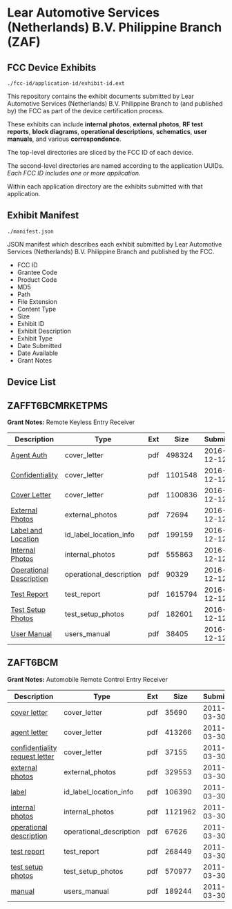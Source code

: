 # Lear Automotive Services (Netherlands) B.V. Philippine Branch (ZAF)
## FCC Device Exhibits

```
./fcc-id/application-id/exhibit-id.ext
```

This repository contains the exhibit documents submitted by Lear Automotive Services (Netherlands) B.V. Philippine Branch to (and published by) the FCC as part of the device certification process.

These exhibits can include **internal photos**, **external photos**, **RF test reports**, **block diagrams**, **operational descriptions**, **schematics**, **user manuals**, and various **correspondence**.

The top-level directories are sliced by the FCC ID of each device.

The second-level directories are named according to the application UUIDs. *Each FCC ID includes one or more application.*

Within each application directory are the exhibits submitted with that application. 

## Exhibit Manifest

```
./manifest.json
```

JSON manifest which describes each exhibit submitted by Lear Automotive Services (Netherlands) B.V. Philippine Branch and published by the FCC.

- FCC ID
- Grantee Code
- Product Code
- MD5
- Path
- File Extension
- Content Type
- Size
- Exhibit ID
- Exhibit Description
- Exhibit Type
- Date Submitted
- Date Available
- Grant Notes

## Device List
## ZAFFT6BCMRKETPMS
**Grant Notes:** Remote Keyless Entry Receiver

| Description | Type | Ext | Size | Submitted | Available |
| ----------- | ---- | --- | ---- | --------- | --------- |
| [Agent Auth](ZAFFT6BCMRKETPMS/6db200db3a08127f6e9a16d96d0b2f93/3225424.pdf) | cover_letter | pdf | 498324 | 2016-12-12 | 2016-12-12 |
| [Confidentiality](ZAFFT6BCMRKETPMS/6db200db3a08127f6e9a16d96d0b2f93/3225425.pdf) | cover_letter | pdf | 1101548 | 2016-12-12 | 2016-12-12 |
| [Cover Letter](ZAFFT6BCMRKETPMS/6db200db3a08127f6e9a16d96d0b2f93/3225426.pdf) | cover_letter | pdf | 1100836 | 2016-12-12 | 2016-12-12 |
| [External Photos](ZAFFT6BCMRKETPMS/6db200db3a08127f6e9a16d96d0b2f93/3225427.pdf) | external_photos | pdf | 72694 | 2016-12-12 | 2016-12-12 |
| [Label and Location](ZAFFT6BCMRKETPMS/6db200db3a08127f6e9a16d96d0b2f93/3225429.pdf) | id_label_location_info | pdf | 199159 | 2016-12-12 | 2016-12-12 |
| [Internal Photos](ZAFFT6BCMRKETPMS/6db200db3a08127f6e9a16d96d0b2f93/3225428.pdf) | internal_photos | pdf | 555863 | 2016-12-12 | 2016-12-12 |
| [Operational Description](ZAFFT6BCMRKETPMS/6db200db3a08127f6e9a16d96d0b2f93/3225430.pdf) | operational_description | pdf | 90329 | 2016-12-12 | 2016-12-12 |
| [Test Report](ZAFFT6BCMRKETPMS/6db200db3a08127f6e9a16d96d0b2f93/3225431.pdf) | test_report | pdf | 1615794 | 2016-12-12 | 2016-12-12 |
| [Test Setup Photos](ZAFFT6BCMRKETPMS/6db200db3a08127f6e9a16d96d0b2f93/3225432.pdf) | test_setup_photos | pdf | 182601 | 2016-12-12 | 2016-12-12 |
| [User Manual](ZAFFT6BCMRKETPMS/6db200db3a08127f6e9a16d96d0b2f93/3225433.pdf) | users_manual | pdf | 38405 | 2016-12-12 | 2016-12-12 |
## ZAFT6BCM
**Grant Notes:** Automobile Remote Control Entry Receiver

| Description | Type | Ext | Size | Submitted | Available |
| ----------- | ---- | --- | ---- | --------- | --------- |
| [cover letter](ZAFT6BCM/ac71c06b8f60e5421046029e37195486/1440335.pdf) | cover_letter | pdf | 35690 | 2011-03-30 | 2011-03-30 |
| [agent letter](ZAFT6BCM/ac71c06b8f60e5421046029e37195486/1440336.pdf) | cover_letter | pdf | 413266 | 2011-03-30 | 2011-03-30 |
| [confidentiality request letter](ZAFT6BCM/ac71c06b8f60e5421046029e37195486/1440337.pdf) | cover_letter | pdf | 37155 | 2011-03-30 | 2011-03-30 |
| [external photos](ZAFT6BCM/ac71c06b8f60e5421046029e37195486/1440338.pdf) | external_photos | pdf | 329553 | 2011-03-30 | 2011-03-30 |
| [label](ZAFT6BCM/ac71c06b8f60e5421046029e37195486/1440340.pdf) | id_label_location_info | pdf | 106390 | 2011-03-30 | 2011-03-30 |
| [internal photos](ZAFT6BCM/ac71c06b8f60e5421046029e37195486/1440339.pdf) | internal_photos | pdf | 1121962 | 2011-03-30 | 2011-03-30 |
| [operational description](ZAFT6BCM/ac71c06b8f60e5421046029e37195486/1440341.pdf) | operational_description | pdf | 67626 | 2011-03-30 | 2011-03-30 |
| [test report](ZAFT6BCM/ac71c06b8f60e5421046029e37195486/1440344.pdf) | test_report | pdf | 268449 | 2011-03-30 | 2011-03-30 |
| [test setup photos](ZAFT6BCM/ac71c06b8f60e5421046029e37195486/1440345.pdf) | test_setup_photos | pdf | 570977 | 2011-03-30 | 2011-03-30 |
| [manual](ZAFT6BCM/ac71c06b8f60e5421046029e37195486/1440346.pdf) | users_manual | pdf | 189244 | 2011-03-30 | 2011-03-30 |
